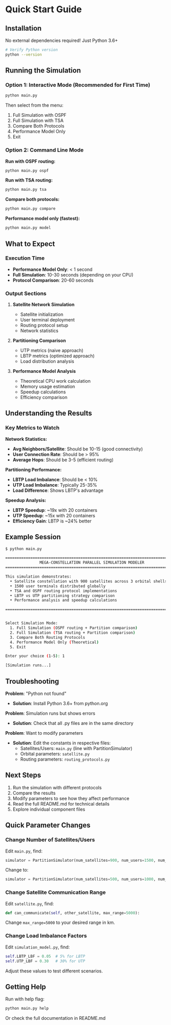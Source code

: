 # Quick Start Guide

## Installation

No external dependencies required! Just Python 3.6+

```bash
# Verify Python version
python --version
```

## Running the Simulation

### Option 1: Interactive Mode (Recommended for First Time)

```bash
python main.py
```

Then select from the menu:
1. Full Simulation with OSPF
2. Full Simulation with TSA
3. Compare Both Protocols
4. Performance Model Only
5. Exit

### Option 2: Command Line Mode

**Run with OSPF routing:**
```bash
python main.py ospf
```

**Run with TSA routing:**
```bash
python main.py tsa
```

**Compare both protocols:**
```bash
python main.py compare
```

**Performance model only (fastest):**
```bash
python main.py model
```

## What to Expect

### Execution Time
- **Performance Model Only**: < 1 second
- **Full Simulation**: 10-30 seconds (depending on your CPU)
- **Protocol Comparison**: 20-60 seconds

### Output Sections

1. **Satellite Network Simulation**
   - Satellite initialization
   - User terminal deployment
   - Routing protocol setup
   - Network statistics

2. **Partitioning Comparison**
   - UTP metrics (naive approach)
   - LBTP metrics (optimized approach)
   - Load distribution analysis

3. **Performance Model Analysis**
   - Theoretical CPU work calculation
   - Memory usage estimation
   - Speedup calculations
   - Efficiency comparison

## Understanding the Results

### Key Metrics to Watch

**Network Statistics:**
- **Avg Neighbors/Satellite**: Should be 10-15 (good connectivity)
- **User Connection Rate**: Should be > 95%
- **Average Hops**: Should be 3-5 (efficient routing)

**Partitioning Performance:**
- **LBTP Load Imbalance**: Should be < 10%
- **UTP Load Imbalance**: Typically 25-35%
- **Load Difference**: Shows LBTP's advantage

**Speedup Analysis:**
- **LBTP Speedup**: ~19x with 20 containers
- **UTP Speedup**: ~15x with 20 containers
- **Efficiency Gain**: LBTP is ~24% better

## Example Session

```bash
$ python main.py

================================================================================
               MEGA-CONSTELLATION PARALLEL SIMULATION MODELER
================================================================================

This simulation demonstrates:
  • Satellite constellation with 900 satellites across 3 orbital shells
  • 1500 user terminals distributed globally
  • TSA and OSPF routing protocol implementations
  • LBTP vs UTP partitioning strategy comparison
  • Performance analysis and speedup calculations

================================================================================


Select Simulation Mode:
  1. Full Simulation (OSPF routing + Partition comparison)
  2. Full Simulation (TSA routing + Partition comparison)
  3. Compare Both Routing Protocols
  4. Performance Model Only (Theoretical)
  5. Exit

Enter your choice (1-5): 1

[Simulation runs...]
```

## Troubleshooting

**Problem**: "Python not found"
- **Solution**: Install Python 3.6+ from python.org

**Problem**: Simulation runs but shows errors
- **Solution**: Check that all .py files are in the same directory

**Problem**: Want to modify parameters
- **Solution**: Edit the constants in respective files:
  - Satellites/Users: `main.py` (line with PartitionSimulator)
  - Orbital parameters: `satellite.py`
  - Routing parameters: `routing_protocols.py`

## Next Steps

1. Run the simulation with different protocols
2. Compare the results
3. Modify parameters to see how they affect performance
4. Read the full README.md for technical details
5. Explore individual component files

## Quick Parameter Changes

### Change Number of Satellites/Users

Edit `main.py`, find:
```python
simulator = PartitionSimulator(num_satellites=900, num_users=1500, num_containers=20)
```

Change to:
```python
simulator = PartitionSimulator(num_satellites=500, num_users=1000, num_containers=10)
```

### Change Satellite Communication Range

Edit `satellite.py`, find:
```python
def can_communicate(self, other_satellite, max_range=5000):
```

Change `max_range=5000` to your desired range in km.

### Change Load Imbalance Factors

Edit `simulation_model.py`, find:
```python
self.LBTP_LBF = 0.05  # 5% for LBTP
self.UTP_LBF = 0.30   # 30% for UTP
```

Adjust these values to test different scenarios.

## Getting Help

Run with help flag:
```bash
python main.py help
```

Or check the full documentation in README.md
